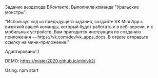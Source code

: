 Задание вездехода ВКонтакте. Выполнила команда "Уральские монстры".

"Используя код из предыдущего задания, создайте VK Mini App с визиткой вашей команды, который будет работать и в веб-версии, и с мобильных устройств. Вам пригодится инструкция по созданию приложения — https://vk.com/dev/vk_apps_docs. В ответе отправьте ссылку на мини-приложение."

Адаптировано!:)

DEMO: https://mister2020.github.io/minivk2/

Using:
npm start
